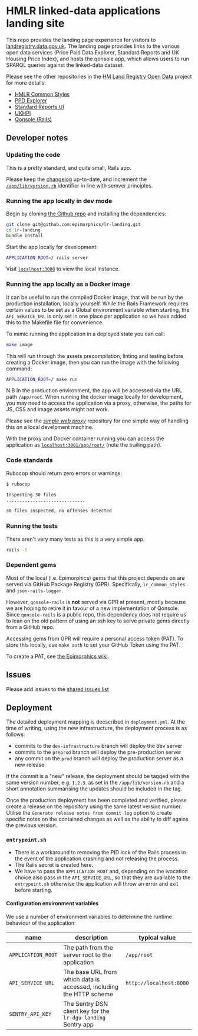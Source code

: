 # HMLR linked-data applications landing site

This repo provides the landing page experience for visitors to
[landregistry.data.gov.uk](http://landregistry.data.gov.uk). The landing page
provides links to the various open data services (Price Paid Data Explorer,
Standard Reports and UK Housing Price Index), and hosts the qonsole app, which
allows users to run SPARQL queries against the linked-data dataset.

Please see the other repositories in the [HM Land Registry Open Data](https://github.com/epimorphics/hmlr-linked-data/)
project for more details:

- [HMLR Common Styles](https://github.com/epimorphics/lr_common_styles)
- [PPD Explorer](https://github.com/epimorphics/ppd-explorer)
- [Standard Reports UI](https://github.com/epimorphics/standard-reports-ui)
- [UKHPI](https://github.com/epimorphics/ukhpi)
- [Qonsole (Rails)](https://github.com/epimorphics/qonsole-rails)

## Developer notes

### Updating the code

This is a pretty standard, and quite small, Rails app.

Please keep the [changelog](CHANGELOG.md) up-to-date, and increment the
[`/app/lib/version.rb`](https://github.com/epimorphics/lr-landing/app/lib/version.rb)
identifier in line with semver principles.

### Running the app locally in dev mode

Begin by cloning [the Github
repo](https://github.com/epimorphics/lr-landing) and installing the dependencies:

```sh
git clone git@github.com:epimorphics/lr-landing.git
cd lr-landing
bundle install
```

Start the app locally for development:

```sh
APPLICATION_ROOT=/ rails server
```

Visit [`localhost:3000`](http://localhost:3000/) to view the local instance.

### Running the app locally as a Docker image

It can be useful to run the compiled Docker image, that will be run by the
production installation, locally yourself. While the Rails Framework requires
certain values to be set as a Global environment variable when starting, the
`API_SERVICE_URL` is only set in one place per application so we have added this
to the Makefile file for convenience.

To mimic running the application in a deployed state you can call:

```sh
make image
```

This will run through the assets precompilation, linting and testing before
creating a Docker image, then you can run the image with the following command:

```sh
APPLICATION_ROOT=/ make run
```

N.B In the production environment, the app will be accessed via the URL path `/app/root`.
When running the docker image locally for development, you may need to access the
application via a proxy, otherwise, the paths for JS, CSS and image assets might
not work.

Please see the *[simple web proxy](https://github.com/epimorphics/simple-web-proxy)*
repository for one simple way of handling this on a local develpment machine.

With the proxy and Docker container running you can access the application as
[`localhost:3001/app/root/`](http://localhost:3001/app/root/)
(note the trailing path).

### Code standards

Rubocop should return zero errors or warnings:

```sh
$ rubocop

Inspecting 30 files
..............................

30 files inspected, no offenses detected
```

### Running the tests

There aren't very many tests as this is a very simple app.

```sh
rails -t
```

### Dependent gems

Most of the local (i.e. Epimorphics) gems that this project depends on are served
via GitHub Package Registry (GPR). Specifically, `lr_common_styles` and `json-rails-logger`.

However, `qonsole-rails` is __not__ served via GPR at present, mostly because we
are hoping to retire it in favour of a new implementation of Qonsole. Since
`qonsole-rails` is a public repo, this dependency does not require us to lean on
the old pattern of using an ssh key to serve private gems directly from a
GitHub repo.

Accessing gems from GPR will require a personal access token (PAT). To store this
locally, use `make auth` to set your GitHub Token using the PAT.

To create a PAT, see [the Epimorphics wiki](https://github.com/epimorphics/internal/wiki/Ansible-CICD#creating-a-pat-for-gpr-access).

## Issues

Please add issues to the [shared issues
list](https://github.com/epimorphics/hmlr-linked-data/issues)

## Deployment

The detailed deployment mapping is decscribed in `deployment.yml`. At the time
of writing, using the new infrastructure, the deployment process is as follows:

- commits to the `dev-infrastructure` branch will deploy the dev server
- commits to the `preprod` branch will deploy the pre-production server
- any commit on the `prod` branch will deploy the production server as a new
  release

If the commit is a "new" release, the deployment should be tagged with the same
version number, e.g. `1.2.3`. as set in the `/app/lib/version.rb` and a short
annotation summarising the updates should be included in the tag.

Once the production deployment has been completed and verified, please create a
release on the repository using the same latest version number. Utilise the
`Generate release notes from commit log` option to create specific notes on the
contained changes as well as the ability to diff agains the previous version.

### `entrypoint.sh`

- There is a workaround to removing the PID lock of the Rails process in the
  event of the application crashing and not releasing the process.
- The Rails secret is created here.
- We have to pass the `APPLICATION_ROOT` and, depending on the ivocation choice
  also pass in the `API_SERVICE_URL`, so that they are available to the
  `entrypoint.sh` otherwise the application will throw an error and exit before
  starting.

#### Configuration environment variables

We use a number of environment variables to determine the runtime behaviour of
the application:

| name                       | description                                                          | typical value           |
| -------------------------- | -------------------------------------------------------------------- | ----------------------- |
| `APPLICATION_ROOT`         | The path from the server root to the application                     | `/app/root`             |
| `API_SERVICE_URL`          | The base URL from which data is accessed, including the HTTP scheme  | `http://localhost:8080` |
| `SENTRY_API_KEY`           | The Sentry DSN client key for the `lr-dgu-landing` Sentry app        |                         |
